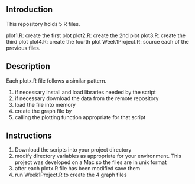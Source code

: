 ## Introduction

This repository holds 5 R files.

plot1.R: create the first plot
plot2.R: create the 2nd plot
plot3.R: create the third plot
plot4.R: create the fourth plot
Week1Project.R: source each of the previous files.

## Description

Each plotx.R file follows a similar pattern.

1. if necessary install and load libraries needed by the script
2. if necessary download the data from the remote repository
3. load the file into memory
4. create the graph file by
5. calling the plotting function appropriate for that script

## Instructions

1. Download the scripts into your project directory
2. modify directory variables as appropriate for your environment. This project was developed on a Mac
    so the files are in unix format
3. after each plotx.R file has been modified save them
4. run Week1Project.R to create the 4 graph files